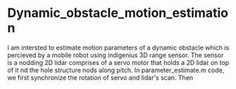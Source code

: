 # Dynamic_obstacle_motion_estimation
I am intersted to estimate motion parameters of a dynamic obstacle which is percieved by a mobile robot using indigenius 3D range sensor. The sensor is a nodding 2D lidar comprises of a servo motor that holds a 2D lidar on top of it nd the hole structure nods along pitch. In parameter_estimate.m code, we first synchronize the rotation of servo and lidar's scan. Then
